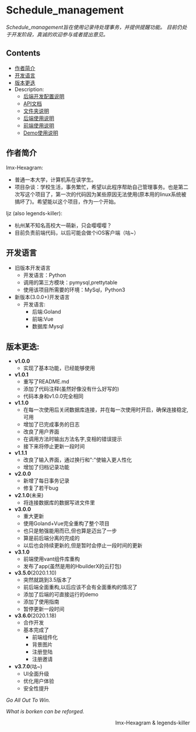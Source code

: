 # Schedule_management


*Schedule_management旨在使用记录待处理事务，并提供提醒功能。
目前仍处于开发阶段，真诚的欢迎参与或者提出意见。*

## Contents


- [作者简介](#作者简介)
- [开发语言](#开发语言)
- [版本更迭](#版本更迭)
- Description:
    - [后端开发配置说明](./main_code/back/descrip.md)
    - [API文档](./main_code/back/SMS_API.md)
    - [文件夹说明](fileDescription.md)
    - [后端使用说明](./main_code/back/Description.md)
    - [前端使用说明](./main_code/front/Description.md)
    - [Demo使用说明](./Demo/back/Description.md)




## 作者简介


lmx-Hexagram:
* 普通一本大学，计算机系在读学生。
* 项目杂谈：学校生活，事务繁忙，希望以此程序帮助自己管理事务。也是第二次写这个项目了，第一次的代码因为某些原因无法使用(原本用的linux系统被搞坏了)。希望能以这个项目，作为一个开始。

ljz (also legends-killer):
* 杭州某不知名高校大一萌新，只会嘤嘤嘤？
* 目前负责前端代码，以后可能会做个iOS客户端（咕~）


## 开发语言


* 旧版本开发语言
    * 开发语言：Python
    * 调用的第三方模块：pymysql,prettytable
    * 使用该项目所需要的环境：MySql，Python3
* 新版本(3.0.0+)开发语言
    * 开发语言: 
        * 后端:Goland
        * 前端:Vue
        * 数据库:Mysql


## 版本更迭:


* **v1.0.0**
    * 实现了基本功能，已经能够使用
* **v1.0.1**
    * 重写了README.md
    * 添加了代码注释(虽然好像没有什么好写的)
    * 代码本身和v1.0.0完全相同
* **v1.1.0**
    * 在每一次使用后关闭数据库连接，并在每一次使用时开启，确保连接稳定,可用
    * 增加了已完成事务的日志
    * 改良了用户界面
    * 在调用方法时输出方法名字,变相的错误提示
    * 接下来将停止更新一段时间
* **v1.1.1**
    * 改良了输入界面，通过换行和":"使输入更人性化
    * 增加了归档记录功能
* **v2.0.0**
    * 新增了每日事务记录
    * 修复了若干bug
* **v2.1.0**(未来)
    * 将连接数据库的数据写进文件里
* **v3.0.0**
    * 重大更新
    * 使用Goland+Vue完全重构了整个项目
    * 也只是勉强能用而已,但也算是迈出了一步
    * 算是前后端分离的完成的
    * 以后也会持续更新的,但是暂时会停止一段时间的更新
* **v3.1.0**
    * 前端使用vant组件库重构
    * 发布了app(虽然是用的HbuilderX的云打包)
* **v3.5.0**(2020.1.10)
    * 突然就跳到3.5版本了
    * 前后端全面重构,以后应该不会有全面重构的情况了
    * 添加了后端的可直接运行的demo
    * 添加了使用指南
    * 暂停更新一段时间
* **v3.6.0**(2020.1.18)
    * 合作开发
    * 基本完成了
        * 前端组件化
        * 背景图片
        * 注册登陆
        * 注册邀请
 * **v3.7.0**(咕~)
    * UI全面升级
    * 优化用户体验
    * 安全性提升


*Go All Out To Win.*

*What is borken can be reforged.* 

<p align="right">lmx-Hexagram & legends-killer</p>










